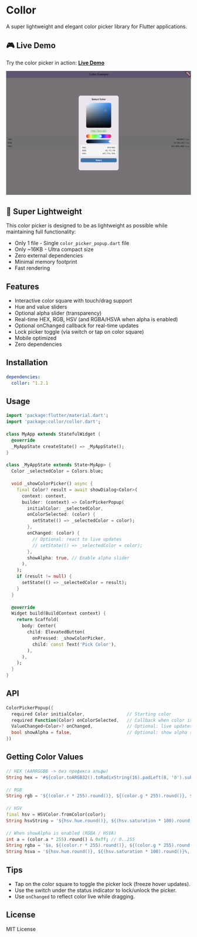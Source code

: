 # Collor

A super lightweight and elegant color picker library for Flutter applications.

## 🎮 Live Demo

Try the color picker in action: **[Live Demo](https://stanislavworldin.github.io/collor/)**

![Collor Color Picker Demo](https://raw.githubusercontent.com/stanislavworldin/collor/main/screenshots/1.png)

## 🚀 Super Lightweight

This color picker is designed to be as lightweight as possible while maintaining full functionality:
- Only 1 file - Single `color_picker_popup.dart` file
- Only ~16KB - Ultra compact size
- Zero external dependencies
- Minimal memory footprint
- Fast rendering

## Features

- Interactive color square with touch/drag support
- Hue and value sliders
- Optional alpha slider (transparency)
- Real-time HEX, RGB, HSV (and RGBA/HSVA when alpha is enabled)
- Optional onChanged callback for real-time updates
- Lock picker toggle (via switch or tap on color square)
- Mobile optimized
- Zero dependencies

## Installation

```yaml
dependencies:
  collor: ^1.2.1
```

## Usage

```dart
import 'package:flutter/material.dart';
import 'package:collor/collor.dart';

class MyApp extends StatefulWidget {
  @override
  _MyAppState createState() => _MyAppState();
}

class _MyAppState extends State<MyApp> {
  Color _selectedColor = Colors.blue;

  void _showColorPicker() async {
    final Color? result = await showDialog<Color>(
      context: context,
      builder: (context) => ColorPickerPopup(
        initialColor: _selectedColor,
        onColorSelected: (color) {
          setState(() => _selectedColor = color);
        },
        onChanged: (color) {
          // Optional: react to live updates
          // setState(() => _selectedColor = color);
        },
        showAlpha: true, // Enable alpha slider
      ),
    );
    if (result != null) {
      setState(() => _selectedColor = result);
    }
  }

  @override
  Widget build(BuildContext context) {
    return Scaffold(
      body: Center(
        child: ElevatedButton(
          onPressed: _showColorPicker,
          child: const Text('Pick Color'),
        ),
      ),
    );
  }
}
```

## API

```dart
ColorPickerPopup({
  required Color initialColor,                // Starting color
  required Function(Color) onColorSelected,   // Callback when color is selected (confirm)
  ValueChanged<Color>? onChanged,             // Optional: live updates while dragging/hovering
  bool showAlpha = false,                     // Optional: show alpha slider (transparency)
})
```

## Getting Color Values

```dart
// HEX (AARRGGBB -> без префикса альфы)
String hex = '#${color.toARGB32().toRadixString(16).padLeft(8, '0').substring(2).toUpperCase()}';

// RGB
String rgb = '${(color.r * 255).round()}, ${(color.g * 255).round()}, ${(color.b * 255).round()}';

// HSV
final hsv = HSVColor.fromColor(color);
String hsvString = '${hsv.hue.round()}, ${(hsv.saturation * 100).round()}%, ${(hsv.value * 100).round()}%';

// When showAlpha is enabled (RGBA / HSVA)
int a = (color.a * 255).round() & 0xff; // 0..255
String rgba = '$a, ${(color.r * 255).round()}, ${(color.g * 255).round()}, ${(color.b * 255).round()}';
String hsva = '${hsv.hue.round()}, ${(hsv.saturation * 100).round()}%, ${(hsv.value * 100).round()}%, ${(100 * (a / 255)).round()}%';
```

## Tips
- Tap on the color square to toggle the picker lock (freeze hover updates).
- Use the switch under the status indicator to lock/unlock the picker.
- Use `onChanged` to reflect color live while dragging.

## License

MIT License